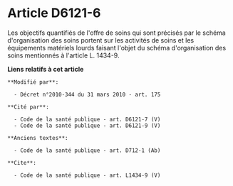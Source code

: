 # Article D6121-6

Les objectifs quantifiés de l'offre de soins qui sont précisés par le schéma d'organisation des soins portent sur les
activités de soins et les équipements matériels lourds faisant l'objet du schéma d'organisation des soins mentionnés à
l'article L. 1434-9.

**Liens relatifs à cet article**

	**Modifié par**:

	  - Décret n°2010-344 du 31 mars 2010 - art. 175

	**Cité par**:

	  - Code de la santé publique - art. D6121-7 (V)
	  - Code de la santé publique - art. D6121-9 (V)

	**Anciens textes**:

	  - Code de la santé publique - art. D712-1 (Ab)

	**Cite**:

	  - Code de la santé publique - art. L1434-9 (V)
